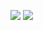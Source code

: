 
![](https://file.garden/aEaYc85-6wiXwt_E/%D0%91%D0%B5%D0%B7%20%D0%BD%D0%B0%D0%B7%D0%B2%D0%B0%D0%BD%D0%B8%D1%8F1108%20(1).png)
![](https://file.garden/aEaYc85-6wiXwt_E/%D0%91%D0%B5%D0%B7%20%D0%BD%D0%B0%D0%B7%D0%B2%D0%B0%D0%BD%D0%B8%D1%8F1109_20250609132005.png)

